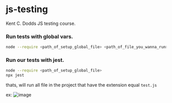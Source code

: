 # js-testing

Kent C. Dodds JS testing course.

### Run tests with global vars.

```bash
node --require <path_of_setup_global_file> <path_of_file_you_wanna_run>
```

### Run our tests with jest.

```bash
node --require <path_of_setup_global_file>
npx jest
```

thats, will run all file in the project that have the extension equal `test.js`

ex:
  ![image](https://user-images.githubusercontent.com/57181054/161143727-c6080dbe-b6dc-418d-8d3b-b192472a8d6a.png)
